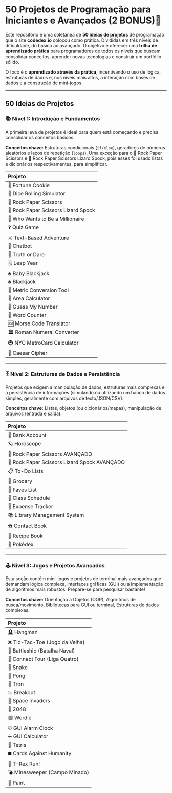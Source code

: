 # 50 Projetos de Programação para Iniciantes e Avançados (2 BONUS)🚀

Este repositório é uma coletânea de **50 ideias de projetos** de programação que o site **codedex.io**  colocou como prática. Divididas em três níveis de dificuldade, do básico ao avançado. O objetivo é oferecer uma **trilha de aprendizado prática** para programadores de todos os níveis que buscam consolidar conceitos, aprender novas tecnologias e construir um portfólio sólido.

O foco é o **aprendizado através da prática**, incentivando o uso de lógica, estruturas de dados e, nos níveis mais altos, a interação com bases de dados e a construção de mini-jogos.

---

## 50 Ideias de Projetos

### 📚 Nível 1: Introdução e Fundamentos

A primeira leva de projetos é ideal para quem está começando e precisa consolidar os conceitos básicos.

**Conceitos chave:** Estruturas condicionais (`if/else`), geradores de números aleatórios e laços de repetição (`loops`). Uma exceção para o 🫱 Rock Paper Scissors e 🫱 Rock Paper Scissors Lizard Spock, pois esses foi usado listas e dicionários respectivamentes, para simplificar.

| Projeto | 
| :--- |
| 🥠 Fortune Cookie |
| 🎲 Dice Rolling Simulator |
| 🫱 Rock Paper Scissors |
| 🫱 Rock Paper Scissors Lizard Spock |
| 🤑 Who Wants to Be a Millionaire |
| ❓ Quiz Game | |
| ⚔️ Text-Based Adventure | |
| 🤖 Chatbot | |
| 🙈 Truth or Dare | |
| 🗓 Leap Year | |
| ♣️ Baby Blackjack | |
| ♣️ Blackjack | |
| 📏 Metric Conversion Tool | |
| 📐 Area Calculator | |
| 🔢 Guess My Number | |
| 🔡 Word Counter | |
| 🆘 Morse Code Translator | |
| 🏛 Roman Numeral Converter | |
| 🚇 NYC MetroCard Calculator | |
| 🔐 Caesar Cipher | |

---

### 🗄️ Nível 2: Estruturas de Dados e Persistência

Projetos que exigem a manipulação de dados, estruturas mais complexas e a persistência de informações (simulando ou utilizando um banco de dados simples, geralmente com arquivos de texto/JSON/CSV).

**Conceitos chave:** Listas, objetos (ou dicionários/mapas), manipulação de arquivos (entrada e saída).

| Projeto |
| :--- |
| 🏦 Bank Account |
| 🪐 Horoscope |
| 🫱 Rock Paper Scissors AVANÇADO| **BONUS**
| 🫱 Rock Paper Scissors Lizard Spock AVANÇADO| **BONUS
| 📋 To-Do Lists |
| 🛒 Grocery |
| 💖 Faves List |
| 📝 Class Schedule |
| 💸 Expense Tracker |
| 📚 Library Management System |
| ☎️ Contact Book |
| 🍲 Recipe Book |
| 🔎 Pokédex |

---

### 🕹️ Nível 3: Jogos e Projetos Avançados

Esta seção contém mini-jogos e projetos de terminal mais avançados que demandam lógica complexa, interfaces gráficas (GUI) ou a implementação de algoritmos mais robustos. Prepare-se para pesquisar bastante!

**Conceitos chave:** Orientação a Objetos (OOP), Algoritmos de busca/movimento, Bibliotecas para GUI ou terminal, Estruturas de dados complexas.

| Projeto |
| :--- |
| 🪦 Hangman |
| ❌ Tic-Tac-Toe (Jogo da Velha) |
| 🚢 Battleship (Batalha Naval) |
| 🔴 Connect Four (Liga Quatro) |
| 🐍 Snake |
| 🏓 Pong |
| 💨 Tron |
| 💥 Breakout |
| 👾 Space Invaders |
| 🧠 2048 |
| 🟩 Wordle |
| ⏰ GUI Alarm Clock |
| ➗ GUI Calculator |
| 🧱 Tetris |
| ◼️ Cards Against Humanity |
| 🦖 T-Rex Run! |
| 💣 Minesweeper (Campo Minado) |
| 🎨 Paint |
